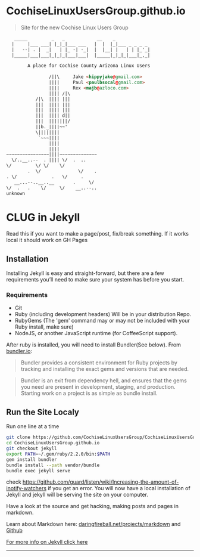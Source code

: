 # CochiseLinuxUsersGroup.github.io

> Site for the new Cochise Linux Users Group


```html
   _____         _   _            __    _ 
  |     |___ ___| |_|_|___ ___   |  |  |_|___ _ _ _ _ 
  |   --| . |  _|   | |_ -| -_|  |  |__| |   | | |_'_|
  |_____|___|___|_|_|_|___|___|  |_____|_|_|_|___|_,_|

        A place for Cochise County Arizona Linux Users
  
                /||\     Jake <hippyjake@gmail.com>
                ||||     Paul <paulbsocal@gmail.com>
                ||||     Rex <majb@azloco.com>
                |||| /|\
           /|\  |||| |||
           |||  |||| |||
           |||  |||| |||
           |||  |||| d||
           |||  |||||||/
           ||b._||||~~'
           \||||||||
            `~~~||||
                ||||
                ||||
~~~~~~~~~~~~~~~~||||~~~~~~~~~~~~~~
  \/..__..--  . |||| \/  .  ..
\/         \/ \/    \/
        .  \/              \/    .
. \/             .   \/     .
   __...--..__..__       .     \/
\/  .   .    \/     \/    __..--..
unknown
```
# CLUG in Jekyll
Read this if you want to make a page/post, fix/break something. If it works local it should work on GH Pages
## Installation

Installing Jekyll is easy and straight-forward, but there are a few requirements you’ll need to make sure your system has before you start.

### Requirements
* Git
* Ruby (including development headers) Will be in your distribution Repo.
* RubyGems (The 'gem' command may or may not be included with your Ruby install, make sure)
* NodeJS, or another JavaScript runtime (for CoffeeScript support).

After ruby is installed, you will need to install Bundler(See below). From [bundler.io][bundler]:
> Bundler provides a consistent environment for Ruby projects by tracking and installing the exact gems and versions that are needed. 

>Bundler is an exit from dependency hell, and ensures that the gems you need are present in development, staging, and production. Starting work on a project is as simple as bundle install.

## Run the Site Localy

Run one line at a time
```bash
git clone https://github.com/CochiseLinuxUsersGroup/CochiseLinuxUsersGroup.github.io.git
cd CochiseLinuxUsersGroup.github.io
git checkout jekyll
export PATH=~/.gem/ruby/2.2.0/bin:$PATH
gem install bundler
bundle install --path vendor/bundle
bundle exec jekyll serve
```

check https://github.com/guard/listen/wiki/Increasing-the-amount-of-inotify-watchers if you get an error.
You will now have a local installation of Jekyll and jekyll will be serving the site on your computer.

Have a look at the source and get hacking, making posts and pages in markdown. 

Learn about Markdown here:
[daringfireball.net/projects/markdown][Markdown]
and
[Github][Markdown-gh]

[For more info on Jekyll click here][jekyll]

***

[jekyll]: http://jekyllrb.com

[bundler]: http://bundler.io/

[inotify]: https://github.com/guard/listen/wiki/Increasing-the-amount-of-inotify-watchers "Increasing-the-amount-of-inotify-watchers"

[Markdown-gh]: https://guides.github.com/features/mastering-markdown/

[Markdown]: http://daringfireball.net/projects/markdown